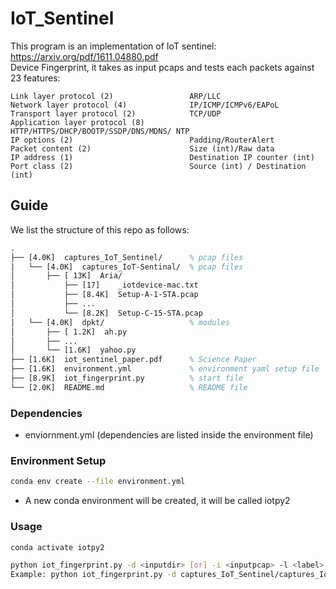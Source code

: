 # IoT_Sentinel

This program is an implementation of IoT sentinel: https://arxiv.org/pdf/1611.04880.pdf  
Device Fingerprint, it takes as input pcaps and tests each packets against 23 features: 


    Link layer protocol (2)                 ARP/LLC
    Network layer protocol (4)              IP/ICMP/ICMPv6/EAPoL
    Transport layer protocol (2)            TCP/UDP
    Application layer protocol (8)          HTTP/HTTPS/DHCP/BOOTP/SSDP/DNS/MDNS/ NTP
    IP options (2)                          Padding/RouterAlert
    Packet content (2)                      Size (int)/Raw data
    IP address (1)                          Destination IP counter (int)
    Port class (2)                          Source (int) / Destination (int)

## Guide
We list the structure of this repo as follows:
```latex
.
├── [4.0K]  captures_IoT_Sentinel/      % pcap files
|   └── [4.0K]  captures_IoT-Sentinal/  % pcap files
│       ├── [ 13K]  Aria/
│           ├── [17]    _iotdevice-mac.txt
│           ├── [8.4K]  Setup-A-1-STA.pcap
│           ├── ...
│           └── [8.2K]  Setup-C-15-STA.pcap
|   └── [4.0K]  dpkt/                   % modules
│       ├── [ 1.2K]  ah.py
│       ├── ...
│       └── [1.6K]  yahoo.py
├── [1.6K]  iot_sentinel_paper.pdf      % Science Paper
├── [1.6K]  environment.yml             % environment yaml setup file
├── [8.9K]  iot_fingerprint.py          % start file
└── [2.0K]  README.md                   % README file
```


### Dependencies

- enviornment.yml (dependencies are listed inside the environment file)


### Environment Setup
```bash
conda env create --file environment.yml
```

* A new conda environment will be created, it will be called iotpy2


### Usage  
```bash
conda activate iotpy2

python iot_fingerprint.py -d <inputdir> [or] -i <inputpcap> -l <label> [and] -o <outputdir>  
Example: python iot_fingerprint.py -d captures_IoT_Sentinel/captures_IoT-Sentinel/ -o csv_result_full/
```
